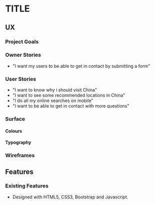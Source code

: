 # TITLE

## UX 

### Project Goals

### Owner Stories
* "I want my users to be able to get in contact by submitting a form"

### User Stories
* "I want to know why i should visit China"
* "I want to see some recommended locations in China"
* "I do all my online searches on mobile"
* "I want to be able to get in contact with more questions"

### Surface

#### Colours

#### Typography

### Wireframes

## Features 

### Existing Features

* Designed with HTML5, CSS3, Bootstrap and Javascript.
